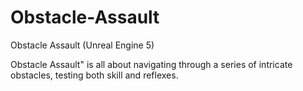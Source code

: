 # Obstacle-Assault
Obstacle Assault (Unreal Engine 5)


Obstacle Assault" is all about navigating through a series of intricate obstacles, testing both skill and reflexes.
